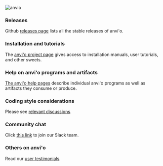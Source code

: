 ![anvio](https://github.com/merenlab/anvio/raw/master/anvio/data/interactive/images/logo-fancy.png)

### Releases

Github [releases page](https://github.com/meren/anvio/releases) lists all the stable releases of anvi'o.

### Installation and tutorials

The [anvi'o project page](http://merenlab.org/software/anvio/) gives access to installation manuals, user tutorials, and other sweets. 

### Help on anvi'o programs and artifacts

[The anvi'o help pages](http://merenlab.org/software/anvio/help) describe individual anvi'o programs as well as artifacts they consume or produce.

### Coding style considerations

Please see [relevant discussions](https://github.com/merenlab/anvio/issues?q=label%3A%22coding+style%22+).

### Community chat

Click [this link](https://join.slack.com/t/anvio/shared_invite/zt-hrzx35df-vgYwfik0VxaObQuME_XLwg) to join our Slack team.

### Others on anvi'o

Read our [user testimonials](http://merenlab.org/2017/07/12/testimonials/).
